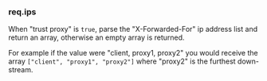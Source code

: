 <h3 id='req.ips'>req.ips</h3>

When "trust proxy" is `true`, parse the "X-Forwarded-For" ip address list and return an array, otherwise an empty array is returned.

For example if the value were "client, proxy1, proxy2" you would receive the array `["client", "proxy1", "proxy2"]` where "proxy2" is the furthest down-stream.
